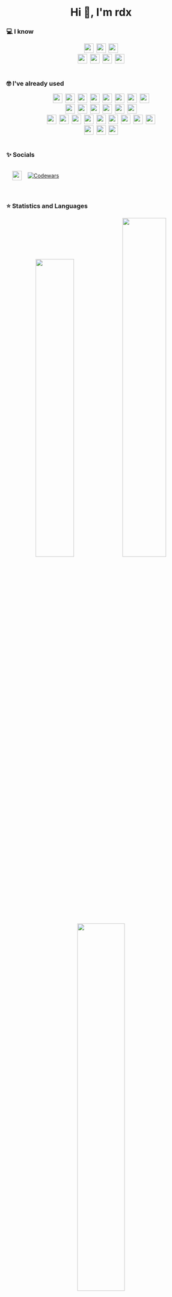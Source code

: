 <style>
	.centered {
    display: flex;
    align-items: center;
	}
  .padding4 {
    padding: 0 4px 0 0;
  }
  .padding16 {
    padding: 0 16px;
  }
</style>
<h1 align="center">Hi 👋, I'm rdx</h1>

### 💻 I know

<div align="center">
<!-- Programming Languages -->
<img class="padding4" src="https://img.shields.io/badge/javascript-%23323330.svg?style=for-the-badge&logo=javascript&logoColor=%23F7DF1E" height="25">
<img class="padding4" src="https://img.shields.io/badge/typescript-%23007ACC.svg?style=for-the-badge&logo=typescript&logoColor=white" height="25">
<img src="https://img.shields.io/badge/html5-%23E34F26.svg?style=for-the-badge&logo=html5&logoColor=white" height="25">

<br>

<!-- Others -->
<img class="padding4" src="https://img.shields.io/badge/node.js-6DA55F?style=for-the-badge&logo=node.js&logoColor=white" height="25">
<img class="padding4" src="https://img.shields.io/badge/nestjs-%23E0234E.svg?style=for-the-badge&logo=nestjs&logoColor=white" height="25">
<img class="padding4" src="https://img.shields.io/badge/-GraphQL-E10098?style=for-the-badge&logo=graphql&logoColor=white" height="25">
<img src="https://img.shields.io/badge/Postman-FF6C37?style=for-the-badge&logo=postman&logoColor=white" height="25">
</div>

<br>

### 🤓 I've already used

<div align="center">
<!-- Programming Language -->
<img class="padding4" src="https://img.shields.io/badge/python-3670A0?style=for-the-badge&logo=python&logoColor=ffdd54" height="25">
<img class="padding4" src="https://img.shields.io/badge/php-%23777BB4.svg?style=for-the-badge&logo=php&logoColor=white" height="25">
<img class="padding4" src="https://img.shields.io/badge/java-%23ED8B00.svg?style=for-the-badge&logo=java&logoColor=white" height="25">
<img class="padding4" src="https://img.shields.io/badge/c++-%2300599C.svg?style=for-the-badge&logo=c%2B%2B&logoColor=white" height="25">
<img class="padding4" src="https://img.shields.io/badge/go-%2300ADD8.svg?style=for-the-badge&logo=go&logoColor=white" height="25">
<img class="padding4" src="https://img.shields.io/badge/dart-%230175C2.svg?style=for-the-badge&logo=dart&logoColor=white" height="25">
<img class="padding4" src="https://img.shields.io/badge/kotlin-%237F52FF.svg?style=for-the-badge&logo=kotlin&logoColor=white" height="25">
<img src="https://img.shields.io/badge/rust-%23000000.svg?style=for-the-badge&logo=rust&logoColor=white" height="25">

<br>

<!-- DB -->
<img class="padding4" src="https://img.shields.io/badge/postgres-%23316192.svg?style=for-the-badge&logo=postgresql&logoColor=white" height="25">
<img class="padding4" src="https://img.shields.io/badge/mysql-%2300f.svg?style=for-the-badge&logo=mysql&logoColor=white" height="25">
<img class="padding4" src="https://img.shields.io/badge/sqlite-%2307405e.svg?style=for-the-badge&logo=sqlite&logoColor=white" height="25">
<img class="padding4" src="https://img.shields.io/badge/MariaDB-003545?style=for-the-badge&logo=mariadb&logoColor=white" height="25">
<img class="padding4" src="https://img.shields.io/badge/-ElasticSearch-005571?style=for-the-badge&logo=elasticsearch" height="25">
<img src="https://img.shields.io/badge/redis-%23DD0031.svg?style=for-the-badge&logo=redis&logoColor=white" height="25">

<br>

<!-- Frameworks -->
<img class="padding4" src="https://img.shields.io/badge/Next-black?style=for-the-badge&logo=next.js&logoColor=white" height="25">
<img class="padding4" src="https://img.shields.io/badge/react-%2320232a.svg?style=for-the-badge&logo=react&logoColor=%2361DAFB" height="25">
<img class="padding4" src="https://img.shields.io/badge/react_native-%2320232a.svg?style=for-the-badge&logo=react&logoColor=%2361DAFB" height="25">
<img class="padding4" src="https://img.shields.io/badge/redux-%23593d88.svg?style=for-the-badge&logo=redux&logoColor=white" height="25">
<img class="padding4" src="https://img.shields.io/badge/tauri-%2324C8DB.svg?style=for-the-badge&logo=tauri&logoColor=%23FFFFFF" height="25">
<img class="padding4" src="https://img.shields.io/badge/MUI-%230081CB.svg?style=for-the-badge&logo=mui&logoColor=white" height="25">
<img class="padding4" src="https://img.shields.io/badge/tailwindcss-%2338B2AC.svg?style=for-the-badge&logo=tailwind-css&logoColor=white" height="25">
<img class="padding4" src="https://img.shields.io/badge/-jest-%23C21325?style=for-the-badge&logo=jest&logoColor=white" height="25">
<img src="https://img.shields.io/badge/Flutter-%2302569B.svg?style=for-the-badge&logo=Flutter&logoColor=white" height="25">

<br>

<!-- Others -->
<img class="padding4" src="https://img.shields.io/badge/Cloudflare-F38020?style=for-the-badge&logo=Cloudflare&logoColor=white" height="25">
<img class="padding4" src="https://img.shields.io/badge/docker-%230db7ed.svg?style=for-the-badge&logo=docker&logoColor=white" height="25">
<img src="https://img.shields.io/badge/nginx-%23009639.svg?style=for-the-badge&logo=nginx&logoColor=white" height="25">
</div>

<br>

### ✨ Socials

<br>

<div class="centered">
<img class="padding16" src="https://img.shields.io/badge/Codewars-B1361E?style=for-the-badge&logo=codewars&logoColor=grey" height="25">
<a href="https://www.codewars.com/users/rd-xx">
  <img src="https://www.codewars.com/users/rd-xx/badges/large" alt="Codewars">
</a>
</div>

<br>
<br>

### ⭐ Statistics and Languages

<div align="center">
  <img width="45%" src="https://github-readme-stats.vercel.app/api?username=rd-xx&theme=tokyonight&show_icons=true&include_all_commits=true&count_private=true" />
  <img width="48%" src="https://github-readme-streak-stats.herokuapp.com/?user=rd-xx&theme=tokyonight" />
  <img width="50%" src="https://github-readme-stats.vercel.app/api/top-langs/?username=rd-xx&layout=compact&theme=tokyonight" />
</div>

